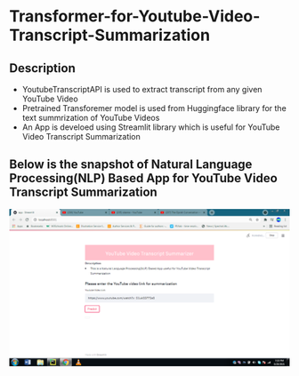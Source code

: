 # Transformer-for-Youtube-Video-Transcript-Summarization


## Description
- YoutubeTranscriptAPI is used to extract transcript from any given YouTube Video
- Pretrained Transforemer model is used from Huggingface library for the text summrization of YouTube Videos 
- An App is develoed using Streamlit library which is useful for YouTube Video Transcript Summarization



## Below is the snapshot of Natural Language Processing(NLP) Based App for YouTube Video Transcript Summarization

![](https://github.com/revanks/Transformer-for-Youtube-Video-Transcript-Summarization/blob/main/Youtube_trasncript_Summerizer_app.png)
















